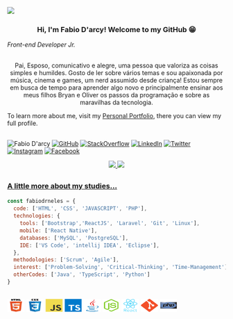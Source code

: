 <!--Banner session-->
<!--<p align="center"><img src="https://imgur.com/jSBcQQe.png"/><br>-->
<!--<a align="center"><img src="https://i.imgur.com/uTk6zzB.png"/><br>-->
<a align="center"><img src="http://clubedosgeeks.com.br/wp-content/uploads/2016/04/Cover-Image.png"/>

<!--About session-->
<h3>Hi, I'm Fabio D'arcy! Welcome to my GitHub 😁</h3>
<span><em>Front-end Developer Jr.</em></span>
<br><br>
<p>Pai, Esposo, comunicativo e alegre, uma pessoa que valoriza as coisas simples e humildes. Gosto de ler sobre vários temas e sou apaixonada por música, cinema e games, um nerd assumido desde criança! Estou sempre em busca de tempo para aprender algo novo e principalmente ensinar aos meus filhos Bryan e Oliver os passos da programação e sobre as maravilhas da tecnologia.</p>

To learn more about me, visit my <a target="_blank" rel="noopener noreferrer" href="">Personal Portfolio</a>, there you can view my full profile.

##

<!-- Badges session -->
<span><img src="https://visitor-badge.laobi.icu/badge?page_id=fabiodrneles" alt="Fabio D'arcy"/></span>
<a href="https://github.com/fabiodrneles" target="_blank" rel="noopener noreferrer"><img src="https://img.shields.io/badge/GitHub-100000?style=lat-square&logo=github&logoColor=white" alt="GitHub"></a>
<a href="https://pt.stackoverflow.com/users/278105/fabio-darcy" target="_blank" rel="noopener noreferrer"><img src="https://aleen42.github.io/badges/src/stackoverflow.svg" alt="StackOverflow"></a>
<a href="https://www.linkedin.com/in/f%C3%A1bio-d-dorneles/" target="_blank" rel="noopener noreferrer"><img src="https://img.shields.io/badge/LinkedIn-0077B5?style=lat-square&logo=linkedin&logoColor=white" alt="LinkedIn"></a>
<a href="https://twitter.com/FabioDrneles" target="_blank" rel="noopener noreferrer"><img src="https://img.shields.io/badge/Twitter-1DA1F2?style=lat-square&logo=twitter&logoColor=white" alt="Twitter"></a>
<a href="https://www.instagram.com/fabiodrneles/" target="_blank" rel="noopener noreferrer"><img src="https://img.shields.io/badge/Instagram-E4405F?style=lat-square&logo=instagram&logoColor=white" alt="Instagram"></a>
<a href="https://www.facebook.com/FabioDrneles/" target="_blank" rel="noopener noreferrer"><img src="https://img.shields.io/badge/Facebook-1877F2?style=lat-square&logo=facebook&logoColor=white" alt="Facebook"></a>

<div align="center">
  <a href="https://github.com/fabiodrneles">
  <img height="180em" src="https://github-readme-stats.vercel.app/api?username=fabiodrneles&show_icons=true&theme=tokyonight&include_all_commits=true&count_private=true"/>
  <img height="180em" src="https://github-readme-stats.vercel.app/api/top-langs?username=fabiodrneles&layout=compact&langs_count=15&theme=tokyonight" />
</div>

##
  
<h3>A little more about my studies...</h3>

```javascript
const fabiodrneles = {
  code: ['HTML', 'CSS', 'JAVASCRIPT', 'PHP'],
  technologies: {
    tools: ['Bootstrap','ReactJS', 'Laravel', 'Git', 'Linux'],
    mobile: ['React Native'],
    databases: ['MySQL', 'PostgreSQL'],
    IDE: ['VS Code', 'intellij IDEA', 'Eclipse'],
  },
  methodologies: ['Scrum', 'Agile'],
  interest: ['Problem-Solving', 'Critical-Thinking', 'Time-Management'],
  otherCodes: ['Java', 'TypeScript', 'Python']
}
```

<div style="display: inline_block"><br>
  <img align="center" src="https://raw.githubusercontent.com/devicons/devicon/master/icons/html5/html5-original-wordmark.svg" alt="HTML5" title="HTML5" height="30" width="40"/>
  <img align="center" src="https://raw.githubusercontent.com/devicons/devicon/master/icons/css3/css3-original-wordmark.svg" alt="CSS3" title="CSS3" height="30" width="40""/>
  <img align="center" src="https://raw.githubusercontent.com/devicons/devicon/master/icons/javascript/javascript-original.svg" alt="JavaScript" title="JavaScript" height="30" width="40"/>
  <img align="center" src="https://raw.githubusercontent.com/devicons/devicon/master/icons/typescript/typescript-original.svg" alt="TypeScript" title="TypeScript" height="30" width="40"/>
  <img align="center" src="https://raw.githubusercontent.com/devicons/devicon/master/icons/java/java-original.svg" alt="Java" title="Java" height="30" width="40"/>
  <img align="center" src="https://raw.githubusercontent.com/devicons/devicon/master/icons/nodejs/nodejs-original.svg" alt="NodeJS" title="NodeJS" height="30" width="40"/>
  <img align="center" src="https://raw.githubusercontent.com/devicons/devicon/master/icons/react/react-original-wordmark.svg" alt="ReactJS" title="ReactJS" height="30" width="40"/>
  <img align="center" src="https://raw.githubusercontent.com/devicons/devicon/master/icons/git/git-original.svg" alt="Git" title="Git" height="30" width="40"/>
  <img align="center" src="https://raw.githubusercontent.com/devicons/devicon/master/icons/php/php-original.svg" alt="php" title="php" height="30" width="40"/>
<div>
<br>

